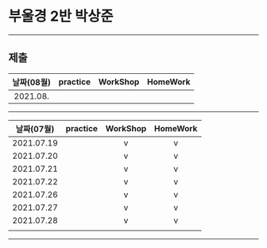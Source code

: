# 부울경 2반 박상준

---
## 제출
| 날짜(08월) | practice | WorkShop | HomeWork |
| :--------: | :------: | :------: | :------: |
|  2021.08.  |          |          |          |
---
| 날짜(07월) | practice | WorkShop | HomeWork |
| :--------: | :------: | :------: | :------: |
| 2021.07.19 |          |    v     |    v     |
| 2021.07.20 |          |    v     |    v     |
| 2021.07.21 |          |    v     |    v     |
| 2021.07.22 |          |    v     |    v     |
| 2021.07.26 |          |    v     |    v     |
| 2021.07.27 |          |    v     |    v     |
| 2021.07.28 |          |    v     |    v     |
|            |          |          |          |

---

